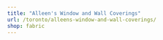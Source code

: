 ```yaml
---
title: "Alleen's Window and Wall Coverings"
url: /toronto/alleens-window-and-wall-coverings/
shop: fabric
---
```

